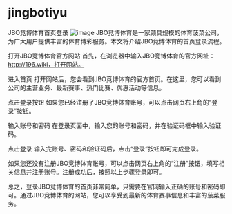 # jingbotiyu
JBO竞博体育首页登录
![image](https://user-images.githubusercontent.com/132263395/235639609-1f2d875b-9105-4f41-b1ee-6acdb7690a3b.png)
JBO竞博体育是一家颇具规模的体育菠菜公司，为广大用户提供丰富的体育博彩服务。本文将介绍JBO竞博体育的首页登录流程。

打开JBO竞博体育官方网站
首先，在浏览器中输入JBO竞博体育的官方网址：http://196.wiki，打开网站。

进入首页
打开网站后，您会看到JBO竞博体育的官方首页。在这里，您可以看到公司的主营业务、最新赛事、热门比赛、优惠活动等信息。

点击登录按钮
如果您已经注册了JBO竞博体育账号，可以点击网页右上角的“登录”按钮。

输入账号和密码
在登录页面中，输入您的账号和密码，并在验证码框中输入验证码。

点击登录
输入完账号、密码和验证码后，点击“登录”按钮即可完成登录。

如果您还没有注册JBO竞博体育账号，可以点击网页右上角的“注册”按钮，填写相关信息并注册账号。注册成功后，按照以上步骤登录即可。

总之，登录JBO竞博体育的首页非常简单，只需要在官网输入正确的账号和密码即可。通过JBO竞博体育的网站，您可以享受到最新的体育赛事信息和丰富的菠菜服务。
